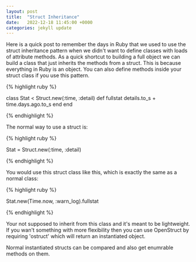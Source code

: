 ```yaml
---
layout: post
title:  "Struct Inheritance"
date:   2022-12-18 11:45:00 +0000
categories: jekyll update
---
```


Here is a quick post to remember the days in Ruby that we used to use the 
struct inheritance pattern when we didn't want to define classes with loads
of attribute methods. As a quick shortcut to building a full object we can build
a class that just inherits the methods from a struct. This
is because everything in Ruby is an object. You can also define methods inside
your struct class if you use this pattern.

{% highlight ruby %}

class Stat < Struct.new(:time, :detail)
  def fullstat
    details.to_s + time.days.ago.to_s
  end
end

{% endhighlight %}

The normal way to use a struct is:

{% highlight ruby %}

Stat = Struct.new(:time, :detail)

{% endhighlight %}

You would use this struct class like this, which is exactly the same as a normal class:

{% highlight ruby %}

Stat.new(Time.now, :warn_log).fullstat

{% endhighlight %}

Your not supposed to inherit from this class and it's meant to be lightweight. If you wan't something with more flexibility then you can use OpenStruct by requiring 'ostruct' which will return an instantiated object.

Normal instantiated structs can be compared and also get enumrable methods on them.
